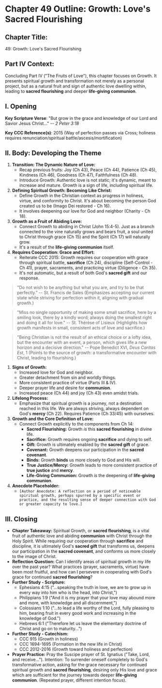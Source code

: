 # Chapter 49 Outline: Growth: Love's Sacred Flourishing

## Chapter Title:

49: Growth: Love's Sacred Flourishing

## Part IV Context:

Concluding Part IV ("The Fruits of Love"), this chapter focuses on Growth. It presents spiritual growth and transformation not merely as a personal project, but as a natural fruit and sign of authentic love dwelling within, leading to **sacred flourishing** and deeper **life-giving communion**.

## I. Opening

**Key Scripture Verse**: "But grow in the grace and knowledge of our Lord and Savior Jesus Christ..." -- _2 Peter 3:18_

**Key CCC Reference(s)**: 2015 (Way of perfection passes via Cross; holiness requires renunciation/spiritual battle/ascesis/mortification)

## II. Body: Developing the Theme

1.  **Transition: The Dynamic Nature of Love:**
    *   Recap previous fruits: Joy (Ch 43), Peace (Ch 44), Patience (Ch 45), Kindness (Ch 46), Goodness (Ch 47), Faithfulness (Ch 48).
    *   Introduce Growth: Authentic love is not static; it's dynamic, meant to increase and mature. Growth is a sign of life, including spiritual life.
2.  **Defining Spiritual Growth: Becoming Like Christ:**
    *   Define Growth in the Christian context as progress in holiness, virtue, and conformity to Christ. It's about becoming the person God created us to be (Imago Dei restored - Ch 16).
    *   It involves deepening our love for God and neighbor (Charity - Ch 18).
3.  **Growth as a Fruit of Abiding Love:**
    *   Connect Growth to abiding in Christ (John 15:4-5). Just as a branch connected to the vine naturally grows and bears fruit, a soul united to Christ through grace (Ch 15) and the Spirit (Ch 17) will naturally grow.
    *   It's a result of the **life-giving communion** itself.
4.  **Requires Cooperation: Grace and Effort:**
    *   Reiterate CCC 2015: Growth requires our cooperation with grace through spiritual battle, **sacrifice** (Ch 24), discipline (Self-Control - Ch 41), prayer, sacraments, and practicing virtue (Diligence - Ch 35).
    *   It's not automatic, but a result of both God's **sacred gift** and our response.

> "Do not wish to be anything but what you are, and try to be that perfectly." -- St. Francis de Sales (Emphasizes accepting our current state while striving for perfection within it, aligning with gradual growth.)

> "Miss no single opportunity of making some small sacrifice, here by a smiling look, there by a kindly word; always doing the smallest right and doing it all for love." -- St. Thérèse of Lisieux (Highlights how growth manifests in small, consistent acts of love and sacrifice.)

> "Being Christian is not the result of an ethical choice or a lofty idea, but the encounter with an event, a person, which gives life a new horizon and a decisive direction." -- Pope Benedict XVI, _Deus Caritas Est_, 1 (Points to the source of growth: a transformative encounter with Christ, leading to flourishing.)

1.  **Signs of Growth:**
    *   Increased love for God and neighbor.
    *   Greater detachment from sin and worldly things.
    *   More consistent practice of virtue (Parts III & IV).
    *   Deeper prayer life and desire for **communion**.
    *   Increased peace (Ch 44) and joy (Ch 43) even amidst trials.
2.  **Lifelong Process:**
    *   Emphasize that spiritual growth is a journey, not a destination reached in this life. We are always striving, always dependent on God's **mercy** (Ch 22). Requires Patience (Ch 33/45) with ourselves.
3.  **Growth and the Core Definition of Love:**
    *   Connect Growth explicitly to the components from Ch 14:
        *   **Sacred Flourishing:** Growth _is_ this **sacred flourishing** in divine life.
        *   **Sacrifice:** Growth requires ongoing **sacrifice** and dying to self.
        *   **Gift:** Growth is ultimately enabled by the **sacred gift** of grace.
        *   **Covenant:** Growth deepens our participation in the **sacred covenant**.
        *   **Binds:** Growth **binds** us more closely to God and His will.
        *   **True Justice/Mercy:** Growth leads to more consistent practice of **true justice** and **mercy**.
        *   **Life-Giving Communion:** Growth _is_ the deepening of **life-giving communion**.
4.  **Anecdote Placeholder:**
    *   `[Author Anecdote: A reflection on a period of noticeable spiritual growth, perhaps spurred by a specific event or practice, and the resulting sense of deeper connection with God or greater capacity to love.]`

## III. Closing

*   **Chapter Takeaway:** Spiritual Growth, or **sacred flourishing**, is a vital fruit of authentic love and abiding **communion** with Christ through the Holy Spirit. While requiring our cooperation through **sacrifice** and discipline, it is ultimately God's **sacred gift** that transforms us, deepens our participation in the **sacred covenant**, and conforms us more closely to the image of Christ.
*   **Reflection Question:** Can I identify areas of spiritual growth in my life over the past year? What practices (prayer, sacraments, virtue) have been most fruitful, and how can I persevere in cooperating with God's grace for continued **sacred flourishing**?
*   **Further Study - Scripture:**
    *   Ephesians 4:15 ("...speaking the truth in love, we are to grow up in every way into him who is the head, into Christ,")
    *   Philippians 1:9 ("And it is my prayer that your love may abound more and more, with knowledge and all discernment,")
    *   Colossians 1:10 ("...to lead a life worthy of the Lord, fully pleasing to him, bearing fruit in every good work and increasing in the knowledge of God.")
    *   Hebrews 6:1 ("Therefore let us leave the elementary doctrine of Christ and go on to maturity...")
*   **Further Study - Catechism:**
    *   CCC 915 (Growth in holiness)
    *   CCC 1694-1695 (Formation in the new life in Christ)
    *   CCC 2012-2016 (Growth toward holiness and perfection)
*   **Prayer Practice:** Pray the Suscipe prayer of St. Ignatius ("Take, Lord, and receive..."). Intention: To surrender oneself completely to God's transformative action, asking for the grace necessary for continued spiritual growth and **sacred flourishing**, desiring only His love and grace which are sufficient for the journey towards deeper **life-giving communion**. (Repeated prayer, different intention focus).

